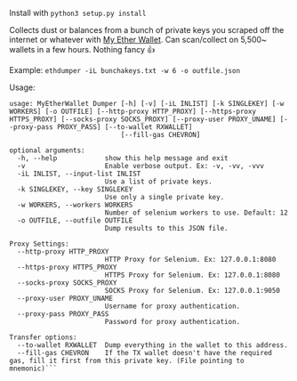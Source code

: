 Install with `python3 setup.py install` 

Collects dust or balances from a bunch of private keys you scraped off the internet or whatever with [My Ether Wallet](https://myetherwallet.com). 
Can scan/collect on 5,500~ wallets in a few hours. Nothing fancy 👍

Example: `ethdumper -iL bunchakeys.txt -w 6 -o outfile.json`

Usage: 

```
usage: MyEtherWallet Dumper [-h] [-v] [-iL INLIST] [-k SINGLEKEY] [-w WORKERS] [-o OUTFILE] [--http-proxy HTTP_PROXY] [--https-proxy HTTPS_PROXY] [--socks-proxy SOCKS_PROXY] [--proxy-user PROXY_UNAME] [--proxy-pass PROXY_PASS] [--to-wallet RXWALLET]
                            [--fill-gas CHEVRON]

optional arguments:
  -h, --help            show this help message and exit
  -v                    Enable verbose output. Ex: -v, -vv, -vvv
  -iL INLIST, --input-list INLIST
                        Use a list of private keys.
  -k SINGLEKEY, --key SINGLEKEY
                        Use only a single private key.
  -w WORKERS, --workers WORKERS
                        Number of selenium workers to use. Default: 12
  -o OUTFILE, --outfile OUTFILE
                        Dump results to this JSON file.

Proxy Settings:
  --http-proxy HTTP_PROXY
                        HTTP Proxy for Selenium. Ex: 127.0.0.1:8080
  --https-proxy HTTPS_PROXY
                        HTTPS Proxy for Selenium. Ex: 127.0.0.1:8080
  --socks-proxy SOCKS_PROXY
                        SOCKS Proxy for Selenium. Ex: 127.0.0.1:9050
  --proxy-user PROXY_UNAME
                        Username for proxy authentication.
  --proxy-pass PROXY_PASS
                        Password for proxy authentication.

Transfer options:
  --to-wallet RXWALLET  Dump everything in the wallet to this address.
  --fill-gas CHEVRON    If the TX wallet doesn't have the required gas, fill it first from this private key. (File pointing to mnemonic)```
